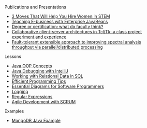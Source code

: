 Publications and Presentations
* [3 Moves That Will Help You Hire Women in STEM](https://switchthefuture.com/2018/08/01/3-moves-that-will-help-you-hire-women-in-stem/)
* [Teaching E-business with Enterprise JavaBeans](https://dl.acm.org/doi/10.5555/771322.771371)
* [Degree or certification: what do faculty think? ](https://dl.acm.org/doi/10.5555/771322.771352)
* [Collaborative client-server architectures in Tcl/Tk: a class project experiment and experience](https://dl.acm.org/doi/10.5555/1267524.1267537)
* [Fault-tolerant extensible approach to improving spectral analysis throughput via parallel/distributed processing](https://ui.adsabs.harvard.edu/abs/2002SPIE.4725..372R/abstract)


Lessons
* [Java OOP Concepts](https://github.com/loriemoffitt/lessons/wiki/Java-OOP-Concepts)
* [Java Debugging with IntelliJ](Java-Debugging-with-IntelliJ)
* [Working with Relational Data in SQL](Working-with-Relational-Data-in-SQL)
* [Efficient Programming Tips](Efficient-Programming)
* [Essential Diagrams for Software Programmers](Essential-Diagrams-for-Software-Programmers)
* [Logging](Logging)
* [Regular Expressions](Regular-Expressions)
* [Agile Development with SCRUM](Agile-Development-with-SCRUM)

Examples
* [MongoDB Java Example](https://github.com/loriemoffitt/MongoDBJavaExample)
